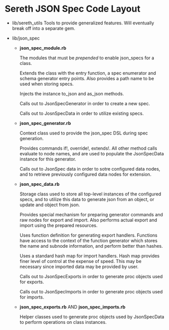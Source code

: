 # Sereth JSON Spec Code Layout

* lib/sereth_utils
    Tools to provide generalized features. Will eventually break off into a separate gem.

* lib/json_spec
  - **json_spec_module.rb**

      The modules that must be *prepended* to enable json_specs for a class. 

      Extends the class with the entry function, a spec enumerator and schema generator entry
      points. Also provides a path name to be used when storing specs.

      Injects the instance to_json and as_json methods.

      Calls out to JsonSpecGenerator in order to create a new spec.

      Calls out to JosnSpecData in order to utilize existing specs.

  - **json_spec_generator.rb**

      Context class used to provide the json_spec DSL during spec generation.

      Provides commands if!, override!, extends!. All other method calls evaluate to node
      names, and are used to populate the JsonSpecData instance for this generator.

      Calls out to JsonSpec data in order to sotre configured data nodes, and to retrieve
      previously configured data nodes for extension.

  - **json_spec_data.rb**

      Storage class used to store all top-level instances of the configured specs, and to 
      utilize this data to generate json from an object, or update and object from json.

      Provides special mechanism for preparing generator commands and raw nodes for export and
      import. Also performs actual export and import using the prepared resources.

      Uses function definition for generating export handlers. Functions have access
      to the context of the function generator which stores the name and subnode information, 
      and perform better than hashes.

      Uses a standard hash map for import handlers. Hash map provides finer level of control at
      the expense of speed. This may be necessary since imported data may be provided by user.

      Calls out to JsonSpecExports in order to generate proc objects used for exports.

      Calls out to JsonSpecImports in order to generate proc objects used for imports.

  - **json_spec_exports.rb** AND **json_spec_imports.rb**

      Helper classes used to generate proc objects used by JsonSpecData to perform operations
      on class instances.